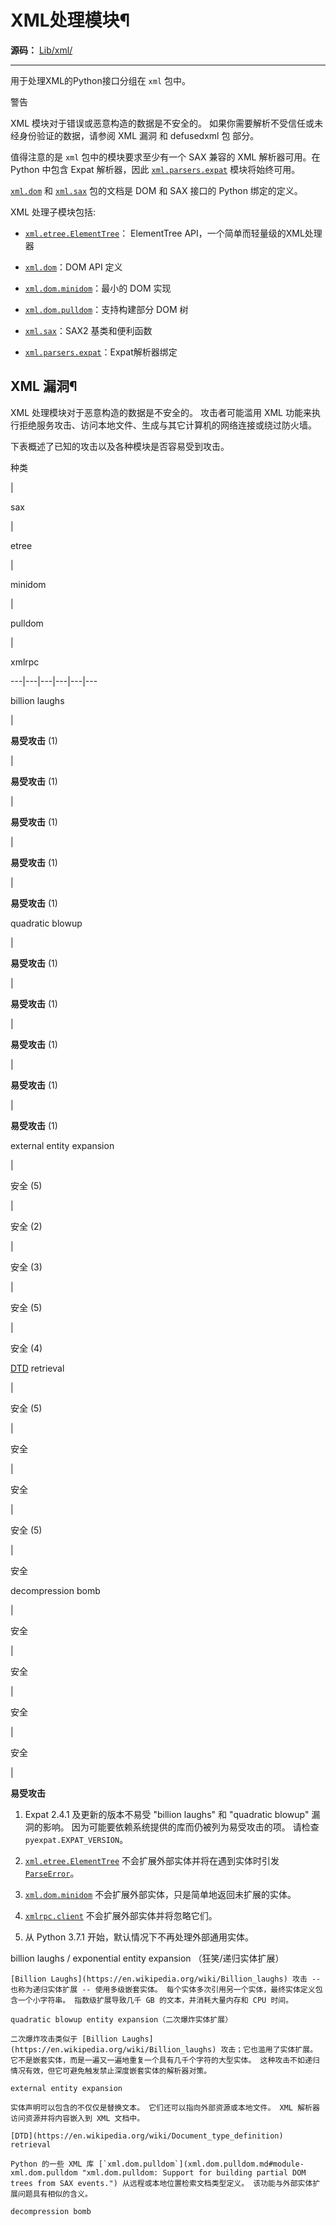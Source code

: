 # XML处理模块¶

**源码：** [Lib/xml/](https://github.com/python/cpython/tree/3.12/Lib/xml/)

* * *

用于处理XML的Python接口分组在 `xml` 包中。

警告

XML 模块对于错误或恶意构造的数据是不安全的。 如果你需要解析不受信任或未经身份验证的数据，请参阅 XML 漏洞 和 defusedxml 包 部分。

值得注意的是 `xml` 包中的模块要求至少有一个 SAX 兼容的 XML 解析器可用。在 Python 中包含 Expat 解析器，因此 [`xml.parsers.expat`](pyexpat.md#module-xml.parsers.expat "xml.parsers.expat: An interface to the Expat non-validating XML parser.") 模块将始终可用。

[`xml.dom`](xml.dom.md#module-xml.dom "xml.dom: Document Object Model API for Python.") 和 [`xml.sax`](xml.sax.md#module-xml.sax "xml.sax: Package containing SAX2 base classes and convenience functions.") 包的文档是 DOM 和 SAX 接口的 Python 绑定的定义。

XML 处理子模块包括:

  * [`xml.etree.ElementTree`](xml.etree.elementtree.md#module-xml.etree.ElementTree "xml.etree.ElementTree: Implementation of the ElementTree API.")： ElementTree API，一个简单而轻量级的XML处理器

  * [`xml.dom`](xml.dom.md#module-xml.dom "xml.dom: Document Object Model API for Python.")：DOM API 定义

  * [`xml.dom.minidom`](xml.dom.minidom.md#module-xml.dom.minidom "xml.dom.minidom: Minimal Document Object Model \(DOM\) implementation.")：最小的 DOM 实现

  * [`xml.dom.pulldom`](xml.dom.pulldom.md#module-xml.dom.pulldom "xml.dom.pulldom: Support for building partial DOM trees from SAX events.")：支持构建部分 DOM 树

  * [`xml.sax`](xml.sax.md#module-xml.sax "xml.sax: Package containing SAX2 base classes and convenience functions.")：SAX2 基类和便利函数

  * [`xml.parsers.expat`](pyexpat.md#module-xml.parsers.expat "xml.parsers.expat: An interface to the Expat non-validating XML parser.")：Expat解析器绑定

## XML 漏洞¶

XML 处理模块对于恶意构造的数据是不安全的。 攻击者可能滥用 XML 功能来执行拒绝服务攻击、访问本地文件、生成与其它计算机的网络连接或绕过防火墙。

下表概述了已知的攻击以及各种模块是否容易受到攻击。

种类

|

sax

|

etree

|

minidom

|

pulldom

|

xmlrpc  
  
---|---|---|---|---|---  
  
billion laughs

|

**易受攻击** (1)

|

**易受攻击** (1)

|

**易受攻击** (1)

|

**易受攻击** (1)

|

**易受攻击** (1)  
  
quadratic blowup

|

**易受攻击** (1)

|

**易受攻击** (1)

|

**易受攻击** (1)

|

**易受攻击** (1)

|

**易受攻击** (1)  
  
external entity expansion

|

安全 (5)

|

安全 (2)

|

安全 (3)

|

安全 (5)

|

安全 (4)  
  
[DTD](https://en.wikipedia.org/wiki/Document_type_definition) retrieval

|

安全 (5)

|

安全

|

安全

|

安全 (5)

|

安全  
  
decompression bomb

|

安全

|

安全

|

安全

|

安全

|

**易受攻击**  
  
  1. Expat 2.4.1 及更新的版本不易受 "billion laughs" 和 "quadratic blowup" 漏洞的影响。 因为可能要依赖系统提供的库而仍被列为易受攻击的项。 请检查 `pyexpat.EXPAT_VERSION`。

  2. [`xml.etree.ElementTree`](xml.etree.elementtree.md#module-xml.etree.ElementTree "xml.etree.ElementTree: Implementation of the ElementTree API.") 不会扩展外部实体并将在遇到实体时引发 [`ParseError`](xml.etree.elementtree.md#xml.etree.ElementTree.ParseError "xml.etree.ElementTree.ParseError")。

  3. [`xml.dom.minidom`](xml.dom.minidom.md#module-xml.dom.minidom "xml.dom.minidom: Minimal Document Object Model \(DOM\) implementation.") 不会扩展外部实体，只是简单地返回未扩展的实体。

  4. [`xmlrpc.client`](xmlrpc.client.md#module-xmlrpc.client "xmlrpc.client: XML-RPC client access.") 不会扩展外部实体并将忽略它们。

  5. 从 Python 3.7.1 开始，默认情况下不再处理外部通用实体。

billion laughs / exponential entity expansion （狂笑/递归实体扩展）

    

~~~
[Billion Laughs](https://en.wikipedia.org/wiki/Billion_laughs) 攻击 -- 也称为递归实体扩展 -- 使用多级嵌套实体。 每个实体多次引用另一个实体，最终实体定义包含一个小字符串。 指数级扩展导致几千 GB 的文本，并消耗大量内存和 CPU 时间。

quadratic blowup entity expansion（二次爆炸实体扩展）
~~~
    

~~~
二次爆炸攻击类似于 [Billion Laughs](https://en.wikipedia.org/wiki/Billion_laughs) 攻击；它也滥用了实体扩展。 它不是嵌套实体，而是一遍又一遍地重复一个具有几千个字符的大型实体。 这种攻击不如递归情况有效，但它可避免触发禁止深度嵌套实体的解析器对策。

external entity expansion
~~~
    

~~~
实体声明可以包含的不仅仅是替换文本。 它们还可以指向外部资源或本地文件。 XML 解析器访问资源并将内容嵌入到 XML 文档中。

[DTD](https://en.wikipedia.org/wiki/Document_type_definition) retrieval
~~~
    

~~~
Python 的一些 XML 库 [`xml.dom.pulldom`](xml.dom.pulldom.md#module-xml.dom.pulldom "xml.dom.pulldom: Support for building partial DOM trees from SAX events.") 从远程或本地位置检索文档类型定义。 该功能与外部实体扩展问题具有相似的含义。

decompression bomb
~~~
    

~~~
